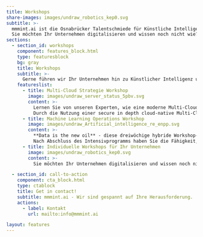 ```yaml
---
title: Workshops
share-images: images/undraw_robotics_kep0.svg
subtitle: >-
  mmmint.ai ist die Osnabrücker Talentschmiede für Künstliche Intelligenz und Digitales.
  Sie möchten Ihr Unternehmen digitalisieren und wissen noch nicht wie? Wir bieten eine Reihe von Workshops zum Thema digitaler Transformation. Gerne sind wir auch Ihr Ansprechpartner für die Entwicklung eines individualisierten Workshops oder IT-Projekts. 
sections:
  - section_id: workshops
    component: features_block.html
    type: featuresblock
    bg: gray
    title: Workshops
    subtitle: >-
      Gerne führen wir Ihr Unternehmen hin zu Künstlicher Intelligenz und Machine Learning.
    featureslist:
      - title: Multi-Cloud Strategie Workshop
        image: images/undraw_server_status_5pbv.svg
        content: >-
          Lernen Sie von unseren Experten, wie eine moderne Multi-Cloud Strategie Ihre digitale Transformation voranbringen kann. 
          Durch die Nutzung einer secure in depth cloud-native Multi-Cloud Strategie wird Ihre IT Transformation nicht nur deutlich modernisiert, sondern gleichzeitig zukunftssicher und verlässlichlicher gestaltet.
      - title: Machine Learning Operations Workshop
        image: images/undraw_Artificial_intelligence_re_enpp.svg
        content: >-
          **Data is the new oil** - diese dreiwöchige hybride Workshop-Serie zu MLOps vermittelt Ihnen anhand von neuestem Trainingsmaterial sowie Hand-On Beratung, wie Sie Ihre Machine Learning Workloads in die Produktion bringen. 
          Nach Abschluss des Intensivprogramms haben Sie die Fähigkeit, Ihre Bereistellungsgeschwindigkeit von Machine Learning Algorithmen in der Produktion deutlich zu erhöhen.
      - title: Individuelle Workshops für Ihr Unternehmen
        image: images/undraw_robotics_kep0.svg
        content: >-
          Sie möchten Ihr Unternehmen digitalisieren und wissen noch nicht wie? Wir bieten eine Reihe von Workshops zum Thema digitaler Transformation. Gerne sind wir auch Ihr Ansprechpartner für die Entwicklung eines individualisierten Workshops oder IT-Projekts. 

  - section_id: call-to-action
    component: cta_block.html
    type: ctablock
    title: Get in contact! 
    subtitle: mmmint.ai - Wir sind gespannt auf Ihre Herausforderung.
    actions:
      - label: Kontakt
        url: mailto:info@mmmint.ai

layout: features
---
```

